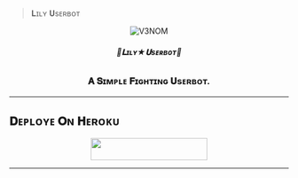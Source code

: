 
> 𝐋ɪʟʏ 𝐔sᴇʀʙᴏᴛ </b>
</h1>

<p align="center">
  <img src="https://graph.org/file/9db83cb6ae0b870c34e49.jpg" alt="V3NOM">
</p>

<h6 align="center">
  <b>🦋𝐋ɪʟʏ★𝐔sᴇʀʙᴏᴛ🐼</b>
</h6>

<h3 align="center">
  <b>𝐀 𝐒ɪᴍᴘʟᴇ 𝐅ɪɢʜᴛɪɴɢ 𝐔sᴇʀʙᴏᴛ.</b>
</h3>

-------------------------
## 𝐃ᴇᴘʟᴏʏᴇ 𝐎ɴ 𝐇ᴇʀᴏᴋᴜ

<p align="center"><a href="https://heroku.com/deploy?template=https://github.com/Team-CF-Bots/Lily-Userbot"> <img src="https://img.shields.io/badge/𝐃ᴇᴘʟᴏʏ%20𝐎ɴ%20𝐇ᴇʀᴏᴋᴜ-white?style=for-the-badge&logo=heroku" width="210" height="40"/></a></p>

-------------------------
